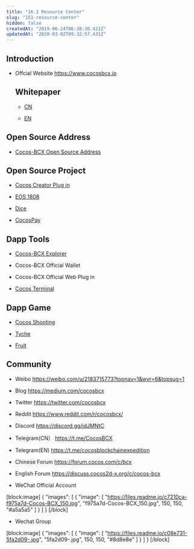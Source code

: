 ```yaml
---
title: "16.1 Resource Center"
slug: "151-resource-center"
hidden: false
createdAt: "2019-06-24T06:38:30.421Z"
updatedAt: "2020-03-02T09:32:57.431Z"
---
```

## Introduction
* Offcial Website
https://www.cocosbcx.io


  ## Whitepaper
  * [CN](https://www.cocosbcx.io/wp-content/themes/cocosBlog/source/white_paper.pdf)

  * [EN](https://www.cocosbcx.io/en/wp-content/themes/cocosBlog/source/white_paper_en.pdf)



## Open Source Address
  * [Cocos-BCX Open Source Address ](https://github.com/Cocos-BCX) 



## Open Source Project
  * [Cocos Creator Plug in](https://github.com/Cocos-BCX/bcx-sdk-creator) 

  * [EOS 1808](https://github.com/Cocos-BCX/EOS-1808)

  * [Dice](https://github.com/Cocos-BCX/cocos-dice-sample)

  * [CocosPay](https://github.com/Cocos-BCX/CocosPay)



## Dapp Tools  
  * [Cocos-BCX Explorer](https://explorer.cocosbcx.io/)
  
  * Cocos-BCX Official Wallet

  * Cocos-BCX Official Web Plug in

  *  [Cocos Terminal ]( http://cocos-terminal.com/#/)


## Dapp Game
  * [Cocos Shooting](http://ccshooter.oriongaming.club/) 
  
  *  [Tyche](http://tyche-bcx.oriongaming.club/) 
  
  *  [Fruit](http://fruit.famegame.com.cn/) 



## Community 
  * Weibo
https://weibo.com/u/2183715773?topnav=1&wvr=6&topsug=1

  * Blog
https://medium.com/cocosbcx

  * Twitter
https://twitter.com/cocosbcx

  * Reddit
https://www.reddit.com/r/cocosbcx/

  * Discord
https://discord.gg/jdJMNtC

  * Telegram(CN）
https://t.me/CocosBCX

  * Telegram(EN)
https://t.me/cocosblockchainexpedition

  * Chinese Forum
https://forum.cocos.com/c/bcx

  * English Forum
https://discuss.cocos2d-x.org/c/cocos-bcx 

  * WeChat Official Account


[block:image]
{
  "images": [
    {
      "image": [
        "https://files.readme.io/c7210ca-f975a7d-Cocos-BCX_150.jpg",
        "f975a7d-Cocos-BCX_150.jpg",
        150,
        150,
        "#a5a5a5"
      ]
    }
  ]
}
[/block]
  *   Wechat Group

[block:image]
{
  "images": [
    {
      "image": [
        "https://files.readme.io/c08e731-5fa2d09-.jpg",
        "5fa2d09-.jpg",
        150,
        150,
        "#8d8e8e"
      ]
    }
  ]
}
[/block]